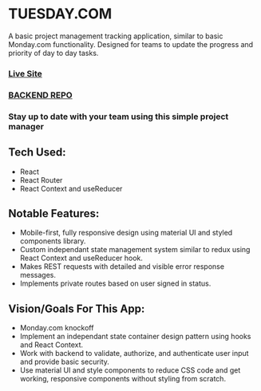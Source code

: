 # TUESDAY.COM

A basic project management tracking application, similar to basic Monday.com functionality. Designed for teams to update the progress and priority of day to day tasks.

### **[Live Site](https://tuesday.netlify.app/)**
### [BACKEND REPO](https://github.com/Apesosmarc/tuesdayAPI)

### Stay up to date with your team using this simple project manager

## Tech Used:
- React
- React Router
- React Context and useReducer


## Notable Features:
* Mobile-first, fully responsive design using material UI and styled components library.
* Custom independant state management system similar to redux using React Context and useReducer hook.
* Makes REST requests with detailed and visible error response messages.
* Implements private routes based on user signed in status.

## Vision/Goals For This App:
* Monday.com knockoff
* Implement an independant state container design pattern using hooks and React Context.
* Work with backend to validate, authorize, and authenticate user input and provide basic security.
* Use material UI and style components to reduce CSS code and get working, responsive components without styling from scratch.

